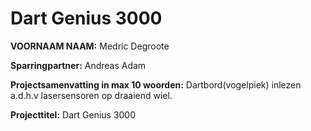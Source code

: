 # Dart Genius 3000

**VOORNAAM NAAM:** Medric Degroote

**Sparringpartner:** Andreas Adam

**Projectsamenvatting in max 10 woorden:** Dartbord(vogelpiek) inlezen a.d.h.v lasersensoren op draaiend wiel.

**Projecttitel:** Dart Genius 3000
